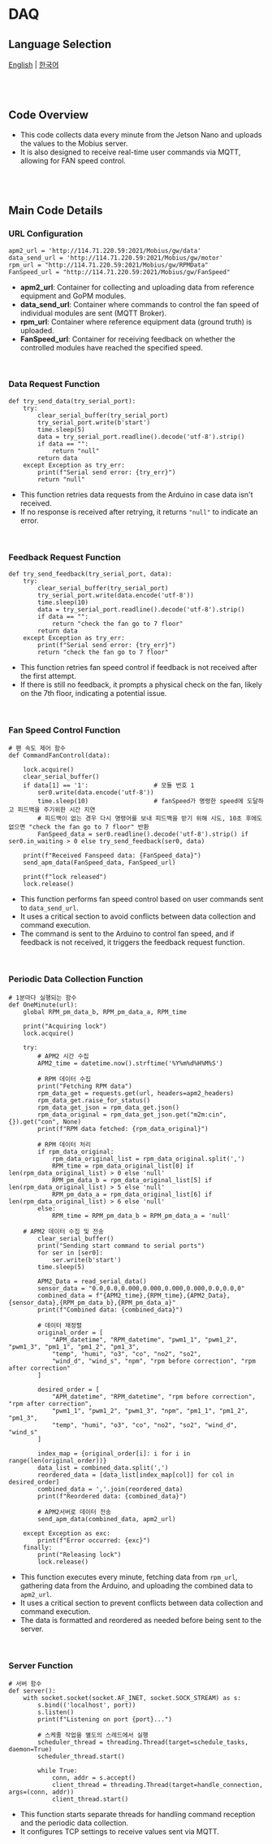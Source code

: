 # DAQ

## Language Selection

[English](README.md) | [한국어](README_KR.md)

<br><br>

## Code Overview

- This code collects data every minute from the Jetson Nano and uploads the values to the Mobius server.
- It is also designed to receive real-time user commands via MQTT, allowing for FAN speed control.

<br><br>

## Main Code Details

### URL Configuration

```
apm2_url = 'http://114.71.220.59:2021/Mobius/gw/data'
data_send_url = 'http://114.71.220.59:2021/Mobius/gw/motor'
rpm_url = "http://114.71.220.59:2021/Mobius/gw/RPMData"
FanSpeed_url = "http://114.71.220.59:2021/Mobius/gw/FanSpeed"
```

- **apm2_url**: Container for collecting and uploading data from reference equipment and GoPM modules.
- **data_send_url**: Container where commands to control the fan speed of individual modules are sent (MQTT Broker).
- **rpm_url**: Container where reference equipment data (ground truth) is uploaded.
- **FanSpeed_url**: Container for receiving feedback on whether the controlled modules have reached the specified speed.


<br>

### Data Request Function

```
def try_send_data(try_serial_port):
    try:
        clear_serial_buffer(try_serial_port)
        try_serial_port.write(b'start')
        time.sleep(5)
        data = try_serial_port.readline().decode('utf-8').strip()
        if data == "":
            return "null"
        return data
    except Exception as try_err:
        print(f"Serial send error: {try_err}")
        return "null"
```

- This function retries data requests from the Arduino in case data isn't received. 
- If no response is received after retrying, it returns `"null"` to indicate an error.

<br>

### Feedback Request Function

```
def try_send_feedback(try_serial_port, data):
    try:
        clear_serial_buffer(try_serial_port)
        try_serial_port.write(data.encode('utf-8'))
        time.sleep(10)
        data = try_serial_port.readline().decode('utf-8').strip()
        if data == "":
            return "check the fan go to 7 floor"
        return data
    except Exception as try_err:
        print(f"Serial send error: {try_err}")
        return "check the fan go to 7 floor"
```

- This function retries fan speed control if feedback is not received after the first attempt.
- If there is still no feedback, it prompts a physical check on the fan, likely on the 7th floor, indicating a potential issue.

<br>

### Fan Speed Control Function

```
# 팬 속도 제어 함수        
def CommandFanControl(data):
    
    lock.acquire()
    clear_serial_buffer()
    if data[1] == '1':                  # 모듈 번호 1
        ser0.write(data.encode('utf-8'))
        time.sleep(10)                  # fanSpeed가 명령한 speed에 도달하고 피드백을 주기위한 시간 지연
        # 피드백이 없는 경우 다시 명령어를 보내 피드백을 받기 위해 시도, 10초 후에도 없으면 "check the fan go to 7 floor" 반환
        FanSpeed_data = ser0.readline().decode('utf-8').strip() if ser0.in_waiting > 0 else try_send_feedback(ser0, data)

    print(f"Received Fanspeed data: {FanSpeed_data}")
    send_apm_data(FanSpeed_data, FanSpeed_url)

    print(f"lock released")
    lock.release()
```

- This function performs fan speed control based on user commands sent to `data_send_url`.
- It uses a critical section to avoid conflicts between data collection and command execution.
- The command is sent to the Arduino to control fan speed, and if feedback is not received, it triggers the feedback request function.

<br>

### Periodic Data Collection Function

```
# 1분마다 실행되는 함수
def OneMinute(url):
    global RPM_pm_data_b, RPM_pm_data_a, RPM_time

    print("Acquiring lock")
    lock.acquire()
    
    try:
        # APM2 시간 수집
        APM2_time = datetime.now().strftime('%Y%m%d%H%M%S')
        
        # RPM 데이터 수집
        print("Fetching RPM data")
        rpm_data_get = requests.get(url, headers=apm2_headers)
        rpm_data_get.raise_for_status()
        rpm_data_get_json = rpm_data_get.json()
        rpm_data_original = rpm_data_get_json.get("m2m:cin", {}).get("con", None)
        print(f"RPM data fetched: {rpm_data_original}")

        # RPM 데이터 처리
        if rpm_data_original:
            rpm_data_original_list = rpm_data_original.split(',')
            RPM_time = rpm_data_original_list[0] if len(rpm_data_original_list) > 0 else 'null'
            RPM_pm_data_b = rpm_data_original_list[5] if len(rpm_data_original_list) > 5 else 'null'
            RPM_pm_data_a = rpm_data_original_list[6] if len(rpm_data_original_list) > 6 else 'null'
        else:
            RPM_time = RPM_pm_data_b = RPM_pm_data_a = 'null'

    # APM2 데이터 수집 및 전송
        clear_serial_buffer()
        print("Sending start command to serial ports")
        for ser in [ser0]:
            ser.write(b'start')
        time.sleep(5)
        
        APM2_Data = read_serial_data()
        sensor_data = "0.0,0.0,0.000,0.000,0.000,0.000,0.0,0.0,0"
        combined_data = f"{APM2_time},{RPM_time},{APM2_Data},{sensor_data},{RPM_pm_data_b},{RPM_pm_data_a}"
        print(f"Combined data: {combined_data}")
        
        # 데이터 재정렬
        original_order = [
            "APM_datetime", "RPM_datetime", "pwm1_1", "pwm1_2", "pwm1_3", "pm1_1", "pm1_2", "pm1_3", 
            "temp", "humi", "o3", "co", "no2", "so2",
            "wind_d", "wind_s", "npm", "rpm before correction", "rpm after correction"
        ]
        
        desired_order = [
            "APM_datetime", "RPM_datetime", "rpm before correction", "rpm after correction",
            "pwm1_1", "pwm1_2", "pwm1_3", "npm", "pm1_1", "pm1_2", "pm1_3",
            "temp", "humi", "o3", "co", "no2", "so2", "wind_d", "wind_s"
        ]

        index_map = {original_order[i]: i for i in range(len(original_order))}
        data_list = combined_data.split(',')
        reordered_data = [data_list[index_map[col]] for col in desired_order]
        combined_data = ','.join(reordered_data)
        print(f"Reordered data: {combined_data}")
        
        # APM2서버로 데이터 전송
        send_apm_data(combined_data, apm2_url)
    
    except Exception as exc:
        print(f"Error occurred: {exc}")
    finally:
        print("Releasing lock")
        lock.release()

```

- This function executes every minute, fetching data from `rpm_url`, gathering data from the Arduino, and uploading the combined data to `apm2_url`.
- It uses a critical section to prevent conflicts between data collection and command execution.
- The data is formatted and reordered as needed before being sent to the server.

<br>

### Server Function

```
# 서버 함수
def server():
    with socket.socket(socket.AF_INET, socket.SOCK_STREAM) as s:
        s.bind(('localhost', port))
        s.listen()
        print(f"Listening on port {port}...")

        # 스케줄 작업을 별도의 스레드에서 실행
        scheduler_thread = threading.Thread(target=schedule_tasks, daemon=True)
        scheduler_thread.start()

        while True:
            conn, addr = s.accept()
            client_thread = threading.Thread(target=handle_connection, args=(conn, addr))
            client_thread.start()
```

- This function starts separate threads for handling command reception and the periodic data collection.
- It configures TCP settings to receive values sent via MQTT.
